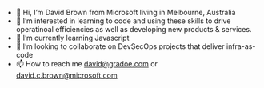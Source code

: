- 👋 Hi, I’m David Brown from Microsoft living in Melbourne, Australia
- 👀 I’m interested in learning to code and using these skills to drive operatinoal efficiencies as well as developing new products & services.
- 🌱 I’m currently learning Javascript
- 💞️ I’m looking to collaborate on DevSecOps projects that deliver infra-as-code 
- 📫 How to reach me david@gradoe.com or david.c.brown@microsoft.com

<!---
gradoe/gradoe is a ✨ special ✨ repository because its `README.md` (this file) appears on your GitHub profile.
You can click the Preview link to take a look at your changes.
--->
